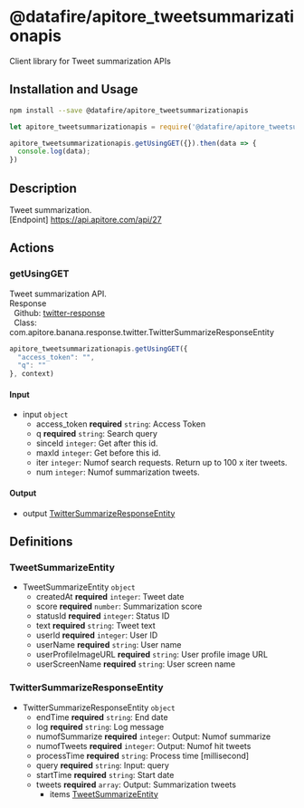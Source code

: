 # @datafire/apitore_tweetsummarizationapis

Client library for Tweet summarization APIs

## Installation and Usage
```bash
npm install --save @datafire/apitore_tweetsummarizationapis
```
```js
let apitore_tweetsummarizationapis = require('@datafire/apitore_tweetsummarizationapis').create();

apitore_tweetsummarizationapis.getUsingGET({}).then(data => {
  console.log(data);
})
```

## Description

Tweet summarization.<BR />[Endpoint] https://api.apitore.com/api/27

## Actions

### getUsingGET
Tweet summarization API.<BR />Response<BR />&nbsp; Github: <a href="https://github.com/keigohtr/apitore-response-parent/tree/master/twitter-response">twitter-response</a><BR />&nbsp; Class: com.apitore.banana.response.twitter.TwitterSummarizeResponseEntity<BR />


```js
apitore_tweetsummarizationapis.getUsingGET({
  "access_token": "",
  "q": ""
}, context)
```

#### Input
* input `object`
  * access_token **required** `string`: Access Token
  * q **required** `string`: Search query
  * sinceId `integer`: Get after this id.
  * maxId `integer`: Get before this id.
  * iter `integer`: Numof search requests. Return up to 100 x iter tweets.
  * num `integer`: Numof summarization tweets.

#### Output
* output [TwitterSummarizeResponseEntity](#twittersummarizeresponseentity)



## Definitions

### TweetSummarizeEntity
* TweetSummarizeEntity `object`
  * createdAt **required** `integer`: Tweet date
  * score **required** `number`: Summarization score
  * statusId **required** `integer`: Status ID
  * text **required** `string`: Tweet text
  * userId **required** `integer`: User ID
  * userName **required** `string`: User name
  * userProfileImageURL **required** `string`: User profile image URL
  * userScreenName **required** `string`: User screen name

### TwitterSummarizeResponseEntity
* TwitterSummarizeResponseEntity `object`
  * endTime **required** `string`: End date
  * log **required** `string`: Log message
  * numofSummarize **required** `integer`: Output: Numof summarize
  * numofTweets **required** `integer`: Output: Numof hit tweets
  * processTime **required** `string`: Process time [millisecond]
  * query **required** `string`: Input: query
  * startTime **required** `string`: Start date
  * tweets **required** `array`: Output: Summarization tweets
    * items [TweetSummarizeEntity](#tweetsummarizeentity)


